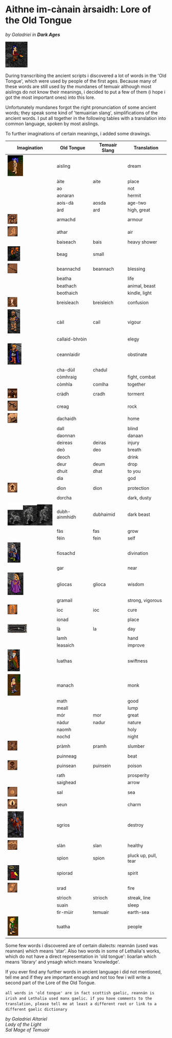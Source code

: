 # Aithne im-cànain àrsaidh: Lore of the Old Tongue
 
_by Galadriei in_ ___Dark Ages___ 

![](images/galadriei_tongue_1.gif)

During transcribing the ancient scripts i discovered a lot of words in the 'Old Tongue', which were used by people of the first ages. Because many of these words are still used by the mundanes of temuair although most aislings do not know their meanings, i decided to put a few of them (i hope i got the most important ones) into this lore.

Unfortunately mundanes forgot the right pronunciation of some ancient words; they speak some kind of 'temuairian slang', simplifications of the ancient words. I put all together in the following tables with a translation into common language, spoken by most aislings.

To further imaginations of certain meanings, i added some drawings. 
  
|Imagination|Old Tongue|Temuair Slang|Translation|
|-|-|-|-|
|![](images/galadriei_tongue_2.png)|aisling||dream|
||àite|aite|place|
||ao||not|
||aonaran||hermit|
||aois-dà|aosda|age-two|
||àrd|ard|high, great|
|![](images/galadriei_tongue_3.png)|armachd||armour|
|![](images/galadriei_tongue_4.png)|athar||air|
||baiseach|bais|heavy shower|
|![](images/galadriei_tongue_5.png)|beag|small|
|![](images/galadriei_tongue_6.png)|beannachd|beannach|blessing|
||beatha||life|
||beathach||animal, beast
||beothaich||kindle, light|
|![](images/galadriei_tongue_7.png)|breisleach|breisleich|confusion|
|![](images/galadriei_tongue_8.png)|càil|cail|vigour|
||callaid-bhròin||elegy|
|![](images/galadriei_tongue_9.png)|ceannlaidir||obstinate|
||cha-dùil|chadul||no-element, no-hope
||còmhraig||fight, combat|
||còmhla|comlha|together|
|![](images/galadriei_tongue_10.png)|cràdh|cradh|torment|
|![](images/galadriei_tongue_11.png)|creag||rock|
|![](images/galadriei_tongue_12.png)|dachaidh||home|
||dall||blind|
||daonnan||danaan|always|
||deireas|deiras|injury|
||deò|deo|breath|
||deoch||drink|
||deur|deum|drop|
||dhuit|dhat|to you|
||dia||god|
|![](images/galadriei_tongue_13.png)|dìon|dion|protection|
||dorcha||dark, dusty|
|![](images/galadriei_tongue_14.png)|dubh-ainmhidh|dubhaimid|dark beast|
||fàs|fas|grow|
||féin|fein|self|
|![](images/galadriei_tongue_18.png)|fiosachd||divination|
||gar||near|
|![](images/galadriei_tongue_19.png)|gliocas|glioca|wisdom|
||gramail||strong, vigorous
|![](images/galadriei_tongue_20.png)|ìoc|ioc|cure|
||ionad||place|
|![](images/galadriei_tongue_21.png)|là|la|day|
||lamh||hand|
||leasaich||improve|
|![](images/galadriei_tongue_22.png)|luathas||swiftness|
|![](images/galadriei_tongue_23.png)|manach||monk|
||math||good|
||meall||lump|
||mór|mor|great|
||nàdur|nadur|nature|
||naomh||holy|
||nochd||night|
|![](images/galadriei_tongue_24.png)|pràmh|pramh|slumber|
||puinneag||beat|
|![](images/galadriei_tongue_25.png)|puinsean|puinsein|poison|
||rath||prosperity|
||saighead||arrow|
|![](images/galadriei_tongue_26.png)|sal||sea|
![](images/galadriei_tongue_27.png)|seun||charm|
|![](images/galadriei_tongue_28.png)|sgrios||destroy|
|![](images/galadriei_tongue_29.png)|slàn|slan|healthy|
||spìon|spion|pluck up, pull, tear|
|![](images/galadriei_tongue_30.png)|spiorad||spirit|
|![](images/galadriei_tongue_31.png)|srad||fire|
||strìoch|strioch|streak, line|
||suain||sleep|
||tìr-mùir|temuair|earth-sea|
|![](images/galadriei_tongue_32.png)|tuatha||people|

Some few words i discovered are of certain dialects: reannán (used was reannan) which means 'star'. Also two words in some of Lethalia's works, which do not have a direct representation in 'old tongue': lioarlan which means 'library' and ynsagh which means 'knowledge'. 
 
If you ever find any further words in ancient language i did not mentioned, tell me and if they are important enough and not too few i will write a second part of the Lore of the Old Tongue.

`all words in 'old tongue' are in fact scottish gaelic, reannán is irish and Lethalia used manx gaelic. if you have comments to the translation, please tell me at least a different root or link to a different gaelic dictionary`

_by Galadriei Altariel_  
_Lady of the Light_  
_Sal Mage of Temuair_  
